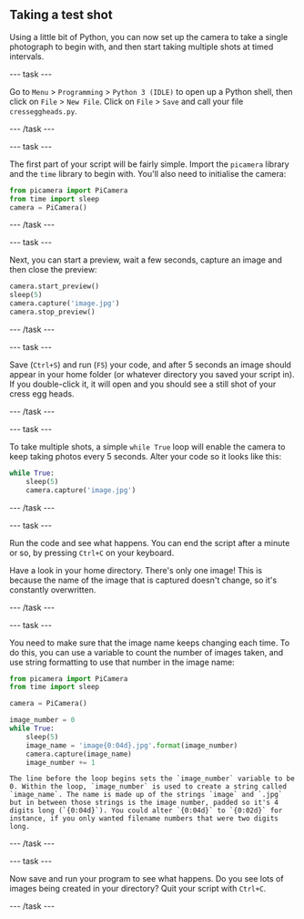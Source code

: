 ## Taking a test shot

Using a little bit of Python, you can now set up the camera to take a single photograph to begin with, and then start taking multiple shots at timed intervals.

--- task ---

Go to `Menu` > `Programming` > `Python 3 (IDLE)` to open up a Python shell, then click on `File` > `New File`. Click on `File` > `Save` and call your file `cresseggheads.py`.

--- /task ---

--- task ---

The first part of your script will be fairly simple. Import the `picamera` library and the `time` library to begin with. You'll also need to initialise the camera:

```python
from picamera import PiCamera
from time import sleep
camera = PiCamera()
```

--- /task ---

--- task ---

Next, you can start a preview, wait a few seconds, capture an image and then close the preview:

```python
camera.start_preview()
sleep(5)
camera.capture('image.jpg')
camera.stop_preview()
```

--- /task ---

--- task ---

Save (`Ctrl+S`) and run (`F5`) your code, and after 5 seconds an image should appear in your home folder (or whatever directory you saved your script in). If you double-click it, it will open and you should see a still shot of your cress egg heads.

--- /task ---

--- task ---

To take multiple shots, a simple `while True` loop will enable the camera to keep taking photos every 5 seconds. Alter your code so it looks like this:

```python
while True:
	sleep(5)
	camera.capture('image.jpg')
```

--- /task ---

--- task ---

Run the code and see what happens. You can end the script after a minute or so, by pressing `Ctrl+C` on your keyboard.

Have a look in your home directory. There's only one image! This is because the name of the image that is captured doesn't change, so it's constantly overwritten. 

--- /task ---

--- task ---

You need to make sure that the image name keeps changing each time. To do this, you can use a variable to count the number of images taken, and use string formatting to use that number in the image name:

```python
from picamera import PiCamera
from time import sleep

camera = PiCamera()

image_number = 0
while True:
	sleep(5)
	image_name = 'image{0:04d}.jpg'.format(image_number)
	camera.capture(image_name)
	image_number += 1
```

    The line before the loop begins sets the `image_number` variable to be 0. Within the loop, `image_number` is used to create a string called `image_name`. The name is made up of the strings `image` and `.jpg` but in between those strings is the image number, padded so it's 4 digits long (`{0:04d}`). You could alter `{0:04d}` to `{0:02d}` for instance, if you only wanted filename numbers that were two digits long.

--- /task ---

--- task ---

Now save and run your program to see what happens. Do you see lots of images being created in your directory? Quit your script with `Ctrl+C`.

--- /task ---
